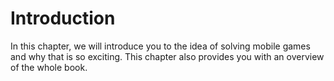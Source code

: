 # Introduction

In this chapter, we will introduce you to the idea of solving mobile games and why that is so exciting. This chapter also provides you with an overview of the whole book.